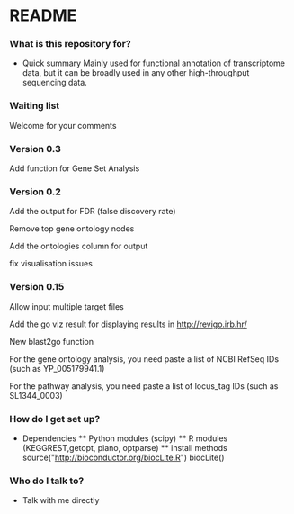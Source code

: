 # README #


### What is this repository for? ###

* Quick summary
Mainly used for functional annotation of transcriptome data, but it can be broadly used in any other high-throughput sequencing data. 

### Waiting list ###

Welcome for your comments

### Version 0.3 ###
Add function for Gene Set Analysis

### Version 0.2 ###
Add the output for FDR (false discovery rate)

Remove top gene ontology nodes

Add the ontologies column for output

fix visualisation issues 

### Version 0.15 ###
Allow input multiple target files

Add the go viz result for displaying results in http://revigo.irb.hr/ 

New blast2go function

For the gene ontology analysis, you need paste a list of NCBI RefSeq IDs
(such as YP\_005179941.1)

For the pathway analysis, you need paste a list of locus\_tag IDs
(such as SL1344\_0003)

### How do I get set up? ###

* Dependencies
** Python modules (scipy)
** R modules (KEGGREST,getopt, piano, optparse)
** install methods
source("http://bioconductor.org/biocLite.R")
biocLite()


### Who do I talk to? ###

* Talk with me directly
